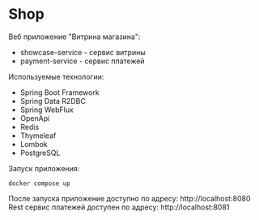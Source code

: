 # Shop
Веб приложение "Витрина магазина":
- showcase-service - сервис витрины
- payment-service - сервис платежей

Используемые технологии:
- Spring Boot Framework
- Spring Data R2DBC
- Spring WebFlux
- OpenApi
- Redis
- Thymeleaf
- Lombok
- PostgreSQL

Запуск приложения:
```
docker compose up
```

После запуска приложение доступно по адресу: http://localhost:8080
Rest сервис платежей доступен по адресу: http://localhost:8081
